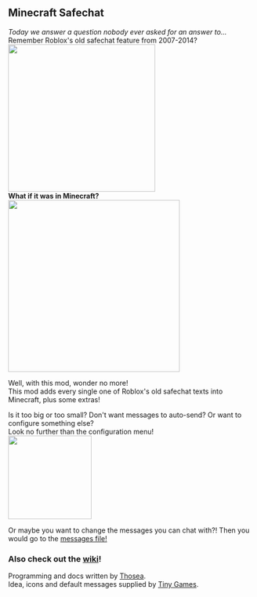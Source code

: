 ## Minecraft Safechat
*Today we answer a question nobody ever asked for an answer to...*   
Remember Roblox's old safechat feature from 2007-2014?  
<img src="https://raw.githubusercontent.com/TinyGamesCoding/MC-Safechat/master/readme_assets/1.png" width=300>  
**What if it was in Minecraft?**  
<img src="https://raw.githubusercontent.com/TinyGamesCoding/MC-Safechat/master/readme_assets/2.png" width=350>

Well, with this mod, wonder no more!  
This mod adds every single one of Roblox's old safechat texts into Minecraft, plus some extras!<br>

Is it too big or too small? Don't want messages to auto-send? Or want to configure something else?  
Look no further than the configuration menu!  
<img src="https://raw.githubusercontent.com/TinyGamesCoding/MC-Safechat/master/readme_assets/3.png" width=170>

Or maybe you want to change the messages you can chat with?! Then you would go to the [messages file!](https://github.com/TinyGamesCoding/MC-Safechat/wiki/Message-file)<br>
### Also check out the [wiki](https://github.com/TinyGamesCoding/MC-Safechat/wiki)!


Programming and docs written by [Thosea](https://github.com/ItsThosea/).  
Idea, icons and default messages supplied by [Tiny Games](https://github.com/TinyGamesCoding/).

